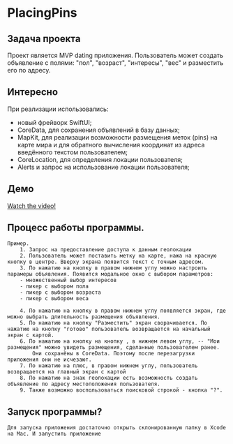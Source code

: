 # PlacingPins

## **Задача проекта**
Проект является MVP dating приложения. Пользователь может создать объявление с полями: "пол", "возраст", "интересы", "вес" и разместить его по адресу.

## **Интересно**
При реализации использовались:
- новый фрейворк SwiftUI;
- CoreData, для сохранения объявлений в базу данных;
- MapKit, для реализации возможности размещения меток (pins) на карте мира и
      для обратного вычисления координат из адреса введённого текстом пользователем;
- CoreLocation, для определения локации пользователя;
- Alerts и запрос на использование локации пользователя;

## **Демо**
[Watch the video!](https://vimeo.com/447582928)

## **Процесс работы программы.**
    Пример.
        1. Запрос на предоставление доступа к данным геолокации
        2. Пользователь может поставить метку на карте, нажа на красную кнопку в центре. Вверху экрана появится текст с точным адресом.
        3. По нажатию на кнопку в правом нижнем углу можно настроить парамеры объявления. Появится модальное окно с выбором параметров:
        - множественный выбор интересов
        - пикер с выбором пола
        - пикер с выбором возраста
        - пикер с выбором веса

        4. По нажатию на кнопку в правом нижнем углу появляется экран, где можно выбрать длительность размещения объявления.
        5. По нажатию на кнопку "Разместить" экран сворачивается. По нажатию на кнопку "готово" пользователь возвращается на начальный экран с картой.
        6. По нажатию на кнопку на кнопку , в нижнем левом углу, -- "Мои размещения" можно увидеть размещения, сделанные пользователем ранее. 
            Они сохранёны в CoreData. Поэтому после перезагрузки приложения они не исчезают.
        7. По нажатию на плюс, в правом нижнем углу, пользователь возвращается на главный экран с картой
        8. По нажатию на знак геолокации есть возможность создать объявление по адресу местоположения пользователя.
        9. Также возможно воспользоваться поисковой строкой - кнопка "?".

## **Запуск программы?**
    Для запуска приложения достаточно открыть склонированную папку в Xcode на Mac. И запустить приложение
